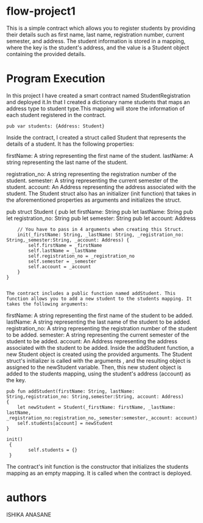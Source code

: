 # flow-project1
This is a simple contract which allows you to register students by providing their details such as first name, last name, registration number, current semester, and  address. The student information is stored in a mapping, where the key is the student's address, and the value is a Student object containing the provided details.

# Program Execution
In this project I have created a smart contract named StudentRegistration and deployed it.In that I created a dictionary name students that maps an address type to student type.This mapping will store the information of each student registered in the contract.

    pub var students: {Address: Student}


Inside the contract, I created a struct called Student that represents the details of a student. It has the following properties:

firstName: A string representing the first name of the student.
lastName: A string representing the last name of the student.

registration_no: A string representing the registration number of the student.
semester: A string representing the current semester of the student.
account: An Address representing the address associated with the student.
The Student struct also has an initializer (init function) that takes in the aforementioned properties as arguments and initializes the struct.

 pub struct Student {
        pub let firstName: String
        pub let lastName: String
        pub let registration_no: String
        pub let semester: String
        pub let account: Address

        // You have to pass in 4 arguments when creating this Struct.
        init(_firstName: String, _lastName: String, _registration_no: String,_semester:String, _account: Address) {
            self.firstName = _firstName
            self.lastName = _lastName
            self.registration_no = _registration_no
            self.semester = _semester
            self.account = _account
        }
    }


    The contract includes a public function named addStudent. This function allows you to add a new student to the students mapping. It takes the following arguments:

firstName: A string representing the first name of the student to be added.
lastName: A string representing the last name of the student to be added.
registration_no: A string representing the registration number of the student to be added.
semester: A string representing the current semester of the student to be added.
account: An Address representing the address associated with the student to be added.
Inside the addStudent function, a new Student object is created using the provided arguments. The Student struct's initializer is called with the arguments , and the resulting object is assigned to the newStudent variable. Then, this new student object is added to the students mapping, using the student's address (account) as the key.


    pub fun addStudent(firstName: String, lastName: String,registration_no: String,semester:String, account: Address)
    {
        let newStudent = Student(_firstName: firstName, _lastName: lastName, _registration_no:registration_no,_semester:semester,_account: account)
        self.students[account] = newStudent
    }

    init() 
     {
            self.students = {}
     }  

  
The contract's init function is the constructor that initializes the students mapping as an empty mapping. It is called when the contract is deployed.
    
    

# authors
ISHIKA ANASANE
